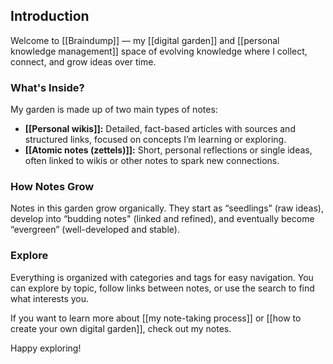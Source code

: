 
## Introduction

Welcome to [[Braindump]] — my [[digital garden]] and [[personal knowledge management]] space of evolving knowledge where I collect, connect, and grow ideas over time.

### What's Inside?

My garden is made up of two main types of notes:
*   **[[Personal wikis]]:** Detailed, fact-based articles with sources and structured links, focused on concepts I’m learning or exploring.
*   **[[Atomic notes (zettels)]]:** Short, personal reflections or single ideas, often linked to wikis or other notes to spark new connections.

### How Notes Grow

Notes in this garden grow organically. They start as “seedlings” (raw ideas), develop into “budding notes" (linked and refined), and eventually become “evergreen” (well-developed and stable).

### Explore

Everything is organized with categories and tags for easy navigation. You can explore by topic, follow links between notes, or use the search to find what interests you.

If you want to learn more about [[my note-taking process]] or [[how to create your own digital garden]], check out my notes.

Happy exploring!

